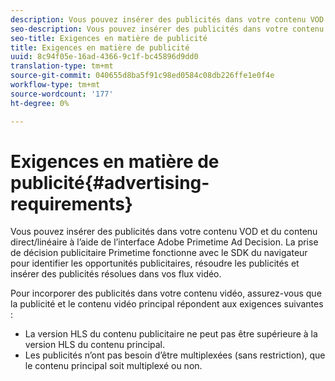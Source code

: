 ```yaml
---
description: Vous pouvez insérer des publicités dans votre contenu VOD et du contenu direct/linéaire à l’aide de l’interface Adobe Primetime Ad Decision. La prise de décision publicitaire Primetime fonctionne avec le SDK du navigateur pour identifier les opportunités publicitaires, résoudre les publicités et insérer des publicités résolues dans vos flux vidéo.
seo-description: Vous pouvez insérer des publicités dans votre contenu VOD et du contenu direct/linéaire à l’aide de l’interface Adobe Primetime Ad Decision. La prise de décision publicitaire Primetime fonctionne avec le SDK du navigateur pour identifier les opportunités publicitaires, résoudre les publicités et insérer des publicités résolues dans vos flux vidéo.
seo-title: Exigences en matière de publicité
title: Exigences en matière de publicité
uuid: 8c94f05e-16ad-4366-9c1f-bc45896d9dd0
translation-type: tm+mt
source-git-commit: 040655d8ba5f91c98ed0584c08db226ffe1e0f4e
workflow-type: tm+mt
source-wordcount: '177'
ht-degree: 0%

---
```



# Exigences en matière de publicité{#advertising-requirements}

Vous pouvez insérer des publicités dans votre contenu VOD et du contenu direct/linéaire à l’aide de l’interface Adobe Primetime Ad Decision. La prise de décision publicitaire Primetime fonctionne avec le SDK du navigateur pour identifier les opportunités publicitaires, résoudre les publicités et insérer des publicités résolues dans vos flux vidéo.

Pour incorporer des publicités dans votre contenu vidéo, assurez-vous que la publicité et le contenu vidéo principal répondent aux exigences suivantes :

* La version HLS du contenu publicitaire ne peut pas être supérieure à la version HLS du contenu principal.
* Les publicités n’ont pas besoin d’être multiplexées (sans restriction), que le contenu principal soit multiplexé ou non.

